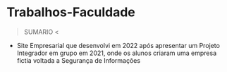 # Trabalhos-Faculdade

  > SUMARIO <

- Site Empresarial que desenvolvi em 2022 após apresentar um Projeto Integrador em grupo em 2021, onde os alunos criaram uma empresa fictia voltada a Segurança de Informações
